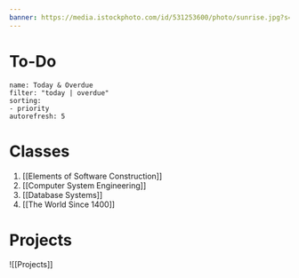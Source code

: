 ```yaml
---
banner: https://media.istockphoto.com/id/531253600/photo/sunrise.jpg?s=612x612&w=0&k=20&c=gdlZaKWcTjW1hmTRN8veqYIV25O4OfN4MhNx2H5Rgnk=
---
```

# To-Do
```todoist  
name: Today & Overdue
filter: "today | overdue"  
sorting:
- priority
autorefresh: 5
```

# Classes
1. [[Elements of Software Construction]] 
2. [[Computer System Engineering]]
3. [[Database Systems]]
4. [[The World Since 1400]] 

# Projects
![[Projects]] 
 